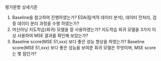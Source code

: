 평가문항	상세기준
1. Baseline을 참고하여 진행하였는가?	                            EDA(탐색적 데이터 분석), 데이터 전처리, 검증 데이터 분리 과정을 수행 하였는가?
2. 머신러닝 지도학습(회귀) 모델을 잘 사용하였는가?	                지도학습 회귀 모델을 3가지 이상 사용하여 MSE 결과를 확인해 보았는가?
3. Baseline score(MSE 51,xxx) 보다 좋은 성능 향상을 하였는가?	    Baseline score(MSE 51,xxx) 보다 좋은 성능을 보여준 회귀 모델은 무엇이며, MSE score는 몇 점인가?
